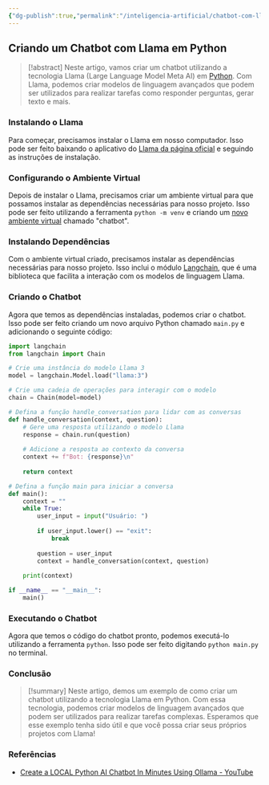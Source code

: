 ```yaml
---
{"dg-publish":true,"permalink":"/inteligencia-artificial/chatbot-com-llama/","title":"Chatbot com Llama","metatags":{"description":"criar modelos de linguagem avançados que podem ser utilizados para realizar tarefas como responder perguntas, gerar texto e mais."},"tags":["Inteligencia-artificial/Agentes"],"updated":"2025-01-18T18:54:04.605-03:00"}
---
```



## Criando um Chatbot com Llama em Python

> [!abstract] Neste artigo, vamos criar um chatbot utilizando a tecnologia Llama (Large Language Model Meta AI) em [Python](Python.md). Com Llama, podemos criar modelos de linguagem avançados que podem ser utilizados para realizar tarefas como responder perguntas, gerar texto e mais.

### Instalando o Llama

Para começar, precisamos instalar o Llama em nosso computador. Isso pode ser feito baixando o aplicativo do [Llama da página oficial](Ollama.md) e seguindo as instruções de instalação.

### Configurando o Ambiente Virtual

Depois de instalar o Llama, precisamos criar um ambiente virtual para que possamos instalar as dependências necessárias para nosso projeto. Isso pode ser feito utilizando a ferramenta `python -m venv` e criando um [novo ambiente virtual](Ambientes%20virtuais%20com%20venv.md) chamado "chatbot".

### Instalando Dependências

Com o ambiente virtual criado, precisamos instalar as dependências necessárias para nosso projeto. Isso inclui o módulo [Langchain](Langchain.md), que é uma biblioteca que facilita a interação com os modelos de linguagem Llama.

### Criando o Chatbot

Agora que temos as dependências instaladas, podemos criar o chatbot. Isso pode ser feito criando um novo arquivo Python chamado `main.py` e adicionando o seguinte código:

```python
import langchain
from langchain import Chain

# Crie uma instância do modelo Llama 3
model = langchain.Model.load("llama:3")

# Crie uma cadeia de operações para interagir com o modelo
chain = Chain(model=model)

# Defina a função handle_conversation para lidar com as conversas
def handle_conversation(context, question):
    # Gere uma resposta utilizando o modelo Llama
    response = chain.run(question)
    
    # Adicione a resposta ao contexto da conversa
    context += f"Bot: {response}\n"
    
    return context

# Defina a função main para iniciar a conversa
def main():
    context = ""
    while True:
        user_input = input("Usuário: ")
        
        if user_input.lower() == "exit":
            break
        
        question = user_input
        context = handle_conversation(context, question)
    
    print(context)

if __name__ == "__main__":
    main()
```

### Executando o Chatbot

Agora que temos o código do chatbot pronto, podemos executá-lo utilizando a ferramenta `python`. Isso pode ser feito digitando `python main.py` no terminal.

### Conclusão

> [!summary] Neste artigo, demos um exemplo de como criar um chatbot utilizando a tecnologia Llama em Python. Com essa tecnologia, podemos criar modelos de linguagem avançados que podem ser utilizados para realizar tarefas complexas. Esperamos que esse exemplo tenha sido útil e que você possa criar seus próprios projetos com Llama!

### Referências

- [Create a LOCAL Python AI Chatbot In Minutes Using Ollama - YouTube](https://www.youtube.com/watch?v=d0o89z134CQ)
